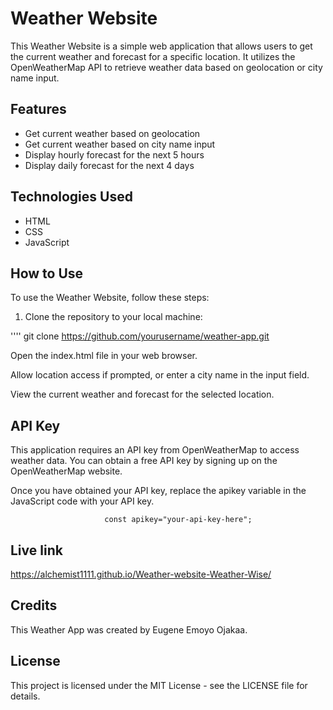 # Weather Website

This Weather Website is a simple web application that allows users to get the current weather and forecast for a specific location. It utilizes the OpenWeatherMap API to retrieve weather data based on geolocation or city name input.

## Features

- Get current weather based on geolocation
- Get current weather based on city name input
- Display hourly forecast for the next 5 hours
- Display daily forecast for the next 4 days

## Technologies Used

- HTML
- CSS
- JavaScript

## How to Use

To use the Weather Website, follow these steps:

1. Clone the repository to your local machine:

''''
git clone https://github.com/yourusername/weather-app.git

Open the index.html file in your web browser.

Allow location access if prompted, or enter a city name in the input field.

View the current weather and forecast for the selected location.

## API Key
This application requires an API key from OpenWeatherMap to access weather data. You can obtain a free API key by signing up on the OpenWeatherMap website.

Once you have obtained your API key, replace the apikey variable in the JavaScript code with your API key.

                         const apikey="your-api-key-here";


## Live link
https://alchemist1111.github.io/Weather-website-Weather-Wise/

## Credits
This Weather App was created by Eugene Emoyo Ojakaa.

## License
This project is licensed under the MIT License - see the LICENSE file for details.